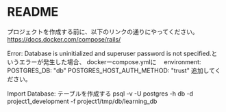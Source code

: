 # README

プロジェクトを作成する前に、以下のリンクの通りにやってください。
https://docs.docker.com/compose/rails/

Error: Database is uninitialized and superuser password is not specified.というエラーが発生した場合、
dockerーcompose.ymlに　
  environment:
    POSTGRES_DB: "db"
    POSTGRES_HOST_AUTH_METHOD: "trust"
追加してください。

Import Database:
  テーブルを作成する
  psql -v -U postgres -h db -d project1_development -f project1/tmp/db/learning_db

